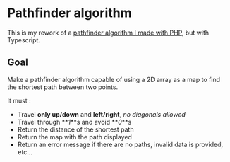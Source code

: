 # Pathfinder algorithm

This is my rework of a [pathfinder algorithm I made with PHP](https://github.com/MaoDeMatos/pathfinder-algorithm.git), but with Typescript.

## Goal

Make a pathfinder algorithm capable of using a 2D array as a map to find the shortest path between two points.

It must :

- Travel **only up/down** and **left/right**, _no diagonals allowed_
- Travel through **_1_**s and avoid **_0_**s
- Return the distance of the shortest path
- Return the map with the path displayed
- Return an error message if there are no paths, invalid data is provided, etc...
